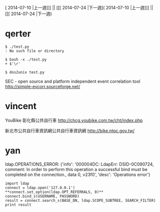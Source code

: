 [ 2014-07-10 |上一週]]] || [[[ 2014-07-24 |下一週]( 2014-07-10 |上一週]]] || [[[ 2014-07-24 |下一週)




# qerter



    $ ./test.py
    : No such file or directory
    
    $ bash -x ./test.py
    + $'\r'
    
    $ dos2unix test.py


SEC - open source and platform independent event correlation tool
<http://simple-evcorr.sourceforge.net/>  

# vincent

YouBike 彰化縣公共自行車
<http://chcg.youbike.com.tw/cht/index.php>  

新北市公共自行車資訊網公共自行車資訊網
<http://bike.ntpc.gov.tw/>  

# yan


ldap.OPERATIONS_ERROR: {'info': '000004DC: LdapErr: DSID-0C090724, comment: In order to perform this operation a successful bind must be completed on the connection., data 0, v23f0', 'desc': 'Operations error'}


    import ldap
    connect = ldap.open('127.0.0.1')
    **connect.set_option(ldap.OPT_REFERRALS, 0)**
    connect.bind_s(USERNAME, PASSWORD)
    result = connect.search_s(BASE_DN, ldap.SCOPE_SUBTREE, SEARCH_FILTER)
    print result
